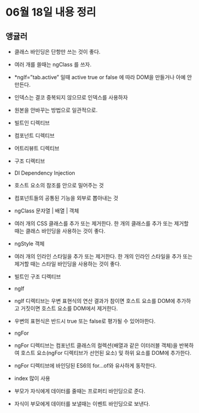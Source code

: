# 06월 18일 내용 정리

## 앵귤러

- 클래스 바인딩은 단항만 쓰는 것이 좋다.
- 여러 개를 쓸때는 ngClass 를 쓰자.
- *ngIf=”tab.active” 일때 active true or false 에 따라 DOM을 만들거나 아예 안만든다.
- 인덱스는 결코 중복되지 않으므로 인덱스를 사용하자
- 원본을 안바꾸는 방법으로 일관적으로.

- 빌트인 디렉티브
- 컴포넌트 디렉티브
- 어트리뷰트 디렉티브
- 구조 디렉티브
- DI Dependency Injection
- 호스트 요소의 참조를 안으로 밀어주는 것
- 컴포넌트들의 공통된 기능을 외부로 뽑아내는 것

- ngClass 문자열 | 배열 | 객체

- 여러 개의 CSS 클래스를 추가 또는 제거한다. 한 개의 클래스를 추가 또는 제거할 때는 클래스 바인딩을 사용하는 것이 좋다.

- ngStyle 객체
- 여러 개의 인라인 스타일을 추가 또는 제거한다. 한 개의 인라인 스타일을 추가 또는 제거할 때는 스타일 바인딩을 사용하는 것이 좋다.

- 빌트인 구조 디렉티브
- ngIf

- ngIf 디렉티브는 우변 표현식의 연산 결과가 참이면 호스트 요소를 DOM에 추가하고 거짓이면 호스트 요소를 DOM에서 제거한다. 
- 우변의 표현식은 반드시 true 또는 false로 평가될 수 있어야한다.

- ngFor
- ngFor 디렉티브는 컴포넌트 클래스의 컬렉션(배열과 같은 이터러블 객체)을 반복하여 호스트 요소(ngFor 디렉티브가 선언된 요소) 및 하위 요소를 DOM에 추가한다. 
- ngFor 디렉티브에 바인딩된 ES6의 for…of와 유사하게 동작한다.
- index 많이 사용

- 부모가 자식에게 데이터를 줄때는 프로퍼티 바인딩으로 준다.
- 자식이 부모에게 데이터를 보낼때는 이벤트 바인딩으로 보낸다.
